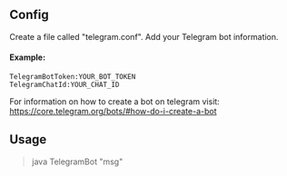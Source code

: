 ## Config
Create a file called "telegram.conf".
Add your Telegram bot information.
#### Example:
~~~
TelegramBotToken:YOUR_BOT_TOKEN
TelegramChatId:YOUR_CHAT_ID
~~~

For information on how to create a bot on telegram visit: https://core.telegram.org/bots/#how-do-i-create-a-bot

## Usage 
>java TelegramBot "msg"